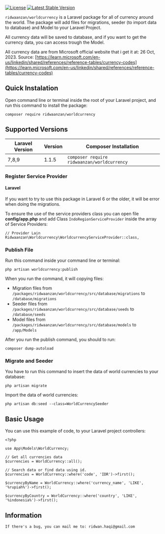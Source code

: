 [![License](https://img.shields.io/badge/License-MIT-yellow.svg)](https://packagist.org/packages/ridwaanzan/worldcurrency) [![Latest Stable Version](http://badges.github.io/stability-badges/dist/stable.svg)](https://packagist.org/packages/ridwaanzan/worldcurrency)

`ridwaanzan/worldcurrency` is a Laravel package for all of currency around the world. The package will add files for migrations, seeder (to import data to database) and Model to your Laravel Project.

All currency data will be saved to database, and if you want to get the currency data, you can access trough the Model.

All currency data are from Microsoft official website that i get it at: 26 Oct, 2023. Source: [https://learn.microsoft.com/en-us/linkedin/shared/references/reference-tables/currency-codes](https://learn.microsoft.com/en-us/linkedin/shared/references/reference-tables/currency-codes)

## Quick Instalation

Open command line or terminal inside the root of your Laravel project, and run this command to install the package:

```
composer require ridwaanzan/worldcurrency
```

## Supported Versions

| Laravel Version | Version | Composer Installation                       |
| --------------- | ------- | ------------------------------------------- |
| 7,8,9           | 1.1.5   | `composer require ridwaanzan/worldcurrency` |

### Register Service Provider

#### Laravel

If you want to try to use this package in Laravel 6 or the older, it will be error when doing the migrations.

To ensure the use of the service providers class you can open file **config/app.php** and add Class `IndoRegionServiceProvider` inside the array of Service Providers:

```
// Provider Lain
Ridwaanzan\Worldcurrency\WorldcurrencyServiceProvider::class,
```

### Publish File

Run this command inside your command line or terminal:

```
php artisan worldcurrency:publish
```

When you run the command, it will copying files:

- Migration files from `/packages/ridwaanzan/worldcurrency/src/database/migrations` to `/database/migrations`
- Seeder files from `/packages/ridwaanzan/worldcurrency/src/database/seeds` to `/database/seeds`
- Model files from `/packages/ridwaanzan/worldcurrency/src/database/models` to `/app/Models`

After you run the publish command, you should to run:

```
composer dump-autoload
```

### Migrate and Seeder

You have to run this command to insert the data of world currencies to your database:

```
php artisan migrate
```

Import the data of world currencies:

```
php artisan db:seed --class=WorldCurrencySeeder
```

## Basic Usage

You can use this example of code, to your Laravel project controllers:

```
<?php

use App\Models\WorldCurrency;

// Get all currencies data
$currencies = WorldCurrency::all();

// Search data or find data using id.
$currencies = WorldCurrency::where('code', 'IDR')->first();

$currencyByName = WorldCurrency::where('currency_name', 'LIKE', '%rupiah%')->first();

$currencyByCountry = WorldCurrency::where('country', 'LIKE', '%indonesia%')->first();
```

## Information

```
If there's a bug, you can mail me to: ridwan.haqi@gmail.com
```
